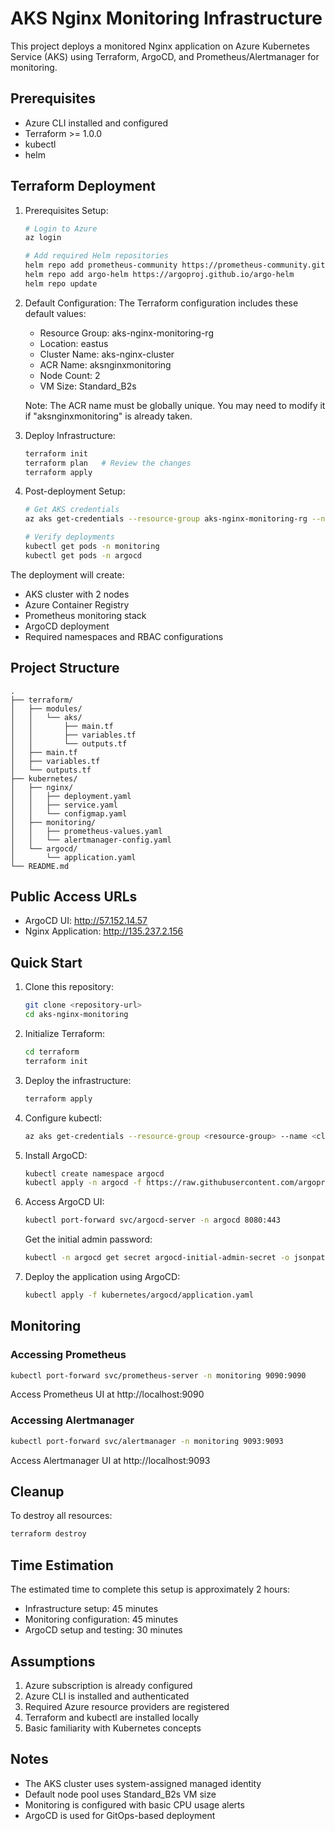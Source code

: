 # AKS Nginx Monitoring Infrastructure

This project deploys a monitored Nginx application on Azure Kubernetes Service (AKS) using Terraform, ArgoCD, and Prometheus/Alertmanager for monitoring.

## Prerequisites

- Azure CLI installed and configured
- Terraform >= 1.0.0
- kubectl
- helm

## Terraform Deployment

1. Prerequisites Setup:
   ```bash
   # Login to Azure
   az login

   # Add required Helm repositories
   helm repo add prometheus-community https://prometheus-community.github.io/helm-charts
   helm repo add argo-helm https://argoproj.github.io/argo-helm
   helm repo update
   ```

2. Default Configuration:
   The Terraform configuration includes these default values:
   - Resource Group: aks-nginx-monitoring-rg
   - Location: eastus
   - Cluster Name: aks-nginx-cluster
   - ACR Name: aksnginxmonitoring
   - Node Count: 2
   - VM Size: Standard_B2s

   Note: The ACR name must be globally unique. You may need to modify it if "aksnginxmonitoring" is already taken.

3. Deploy Infrastructure:
   ```bash
   terraform init
   terraform plan   # Review the changes
   terraform apply
   ```

4. Post-deployment Setup:
   ```bash
   # Get AKS credentials
   az aks get-credentials --resource-group aks-nginx-monitoring-rg --name aks-nginx-cluster

   # Verify deployments
   kubectl get pods -n monitoring
   kubectl get pods -n argocd
   ```

The deployment will create:
- AKS cluster with 2 nodes
- Azure Container Registry
- Prometheus monitoring stack
- ArgoCD deployment
- Required namespaces and RBAC configurations

## Project Structure

```
.
├── terraform/
│   ├── modules/
│   │   └── aks/
│   │       ├── main.tf
│   │       ├── variables.tf
│   │       └── outputs.tf
│   ├── main.tf
│   ├── variables.tf
│   └── outputs.tf
├── kubernetes/
│   ├── nginx/
│   │   ├── deployment.yaml
│   │   ├── service.yaml
│   │   └── configmap.yaml
│   ├── monitoring/
│   │   ├── prometheus-values.yaml
│   │   └── alertmanager-config.yaml
│   └── argocd/
│       └── application.yaml
└── README.md
```

## Public Access URLs

- ArgoCD UI: http://57.152.14.57
- Nginx Application: http://135.237.2.156

## Quick Start

1. Clone this repository:
   ```bash
   git clone <repository-url>
   cd aks-nginx-monitoring
   ```

2. Initialize Terraform:
   ```bash
   cd terraform
   terraform init
   ```

3. Deploy the infrastructure:
   ```bash
   terraform apply
   ```

4. Configure kubectl:
   ```bash
   az aks get-credentials --resource-group <resource-group> --name <cluster-name>
   ```

5. Install ArgoCD:
   ```bash
   kubectl create namespace argocd
   kubectl apply -n argocd -f https://raw.githubusercontent.com/argoproj/argo-cd/stable/manifests/install.yaml
   ```

6. Access ArgoCD UI:
   ```bash
   kubectl port-forward svc/argocd-server -n argocd 8080:443
   ```
   Get the initial admin password:
   ```bash
   kubectl -n argocd get secret argocd-initial-admin-secret -o jsonpath="{.data.password}" | base64 -d
   ```

7. Deploy the application using ArgoCD:
   ```bash
   kubectl apply -f kubernetes/argocd/application.yaml
   ```

## Monitoring

### Accessing Prometheus

```bash
kubectl port-forward svc/prometheus-server -n monitoring 9090:9090
```
Access Prometheus UI at http://localhost:9090

### Accessing Alertmanager

```bash
kubectl port-forward svc/alertmanager -n monitoring 9093:9093
```
Access Alertmanager UI at http://localhost:9093

## Cleanup

To destroy all resources:

```bash
terraform destroy
```

## Time Estimation

The estimated time to complete this setup is approximately 2 hours:
- Infrastructure setup: 45 minutes
- Monitoring configuration: 45 minutes
- ArgoCD setup and testing: 30 minutes

## Assumptions

1. Azure subscription is already configured
2. Azure CLI is installed and authenticated
3. Required Azure resource providers are registered
4. Terraform and kubectl are installed locally
5. Basic familiarity with Kubernetes concepts

## Notes

- The AKS cluster uses system-assigned managed identity
- Default node pool uses Standard_B2s VM size
- Monitoring is configured with basic CPU usage alerts
- ArgoCD is used for GitOps-based deployment

